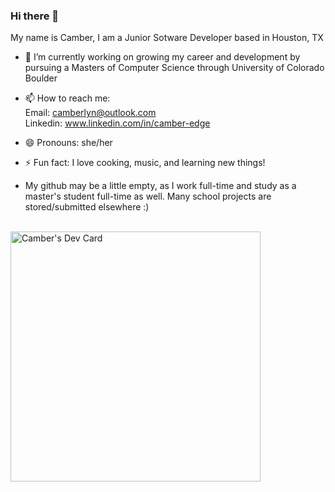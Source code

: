 ### Hi there 👋

My name is Camber, I am a Junior Sotware Developer based in Houston, TX

- 🔭 I’m currently working on growing my career and development by pursuing a Masters of Computer Science through University of Colorado Boulder
  
- 📫 How to reach me: <br>
  Email: camberlyn@outlook.com <br>
  Linkedin: www.linkedin.com/in/camber-edge
- 😄 Pronouns: she/her
- ⚡ Fun fact: I love cooking, music, and learning new things!
- My github may be a little empty, as I work full-time and study as a master's student full-time as well.  Many school projects are stored/submitted elsewhere :) 
<br>
<a href="https://app.daily.dev/cedge2"><img src="https://api.daily.dev/devcards/76a757021a4d4451a39e7c3fac17b9e5.png?r=uma" width="400" alt="Camber's Dev Card"/></a>
